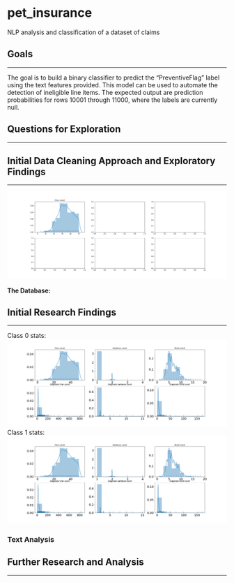 # pet_insurance
NLP analysis and classification of a dataset of claims


## Goals
---
The goal is to build a binary classifier to predict the “PreventiveFlag” label using the text features provided. This model can be used to automate the detection of ineligible line items. The expected output are prediction probabilities for rows 10001 through 11000, where the labels are currently null.

## Questions for Exploration
---

## Initial Data Cleaning Approach and Exploratory Findings
---
![**Figure 1. Statistics on the whole dataset**](graphics/dataset_stats.png)


**The Database:** 
## Initial Research Findings
--- 
Class 0 stats: 
![**Figure 2. **](graphics/class0_stats.png)
Class 1 stats: 
![**Figure 3. **](graphics/class0_stats.png)

### Text Analysis

## Further Research and Analysis
---

